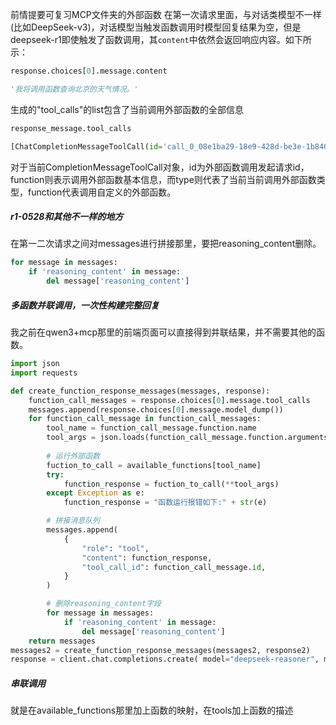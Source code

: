 前情提要可复习MCP文件夹的外部函数
在第一次请求里面，与对话类模型不一样(比如DeepSeek-v3)，对话模型当触发函数调用时模型回复结果为空，但是deepseek-r1即使触发了函数调用，其`content`中依然会返回响应内容。如下所示：
```Python
response.choices[0].message.content

'我将调用函数查询北京的天气情况。'
```
生成的"tool_calls"的list包含了当前调用外部函数的全部信息
```Python
response_message.tool_calls

[ChatCompletionMessageToolCall(id='call_0_08e1ba29-18e9-428d-be3e-1b840c48dff6', function=Function(arguments='{"loc": "Beijing"}', name='get_weather'), type='function', index=0)]
```
对于当前CompletionMessageToolCall对象，id为外部函数调用发起请求id，function则表示调用外部函数基本信息，而type则代表了当前当前调用外部函数类型，function代表调用自定义的外部函数。

##### r1-0528和其他不一样的地方
在第一二次请求之间对messages进行拼接那里，要把reasoning_content删除。
```Python
for message in messages:
    if 'reasoning_content' in message:
        del message['reasoning_content']
```
##### 多函数并联调用，一次性构建完整回复
我之前在qwen3+mcp那里的前端页面可以直接得到并联结果，并不需要其他的函数。
```Python
import json
import requests

def create_function_response_messages(messages, response):
    function_call_messages = response.choices[0].message.tool_calls
    messages.append(response.choices[0].message.model_dump())
    for function_call_message in function_call_messages:
        tool_name = function_call_message.function.name
        tool_args = json.loads(function_call_message.function.arguments)
        
        # 运行外部函数
        fuction_to_call = available_functions[tool_name]
        try:
            function_response = fuction_to_call(**tool_args)
        except Exception as e:
            function_response = "函数运行报错如下:" + str(e)

        # 拼接消息队列
        messages.append(
            {
                "role": "tool",
                "content": function_response,
                "tool_call_id": function_call_message.id,
            }
        )

        # 删除reasoning_content字段
        for message in messages:
            if 'reasoning_content' in message:
                del message['reasoning_content']
    return messages    
messages2 = create_function_response_messages(messages2, response2)
response = client.chat.completions.create( model="deepseek-reasoner", messages=messages2, tools=tools, ) 
```

##### 串联调用
就是在available_functions那里加上函数的映射，在tools加上函数的描述
